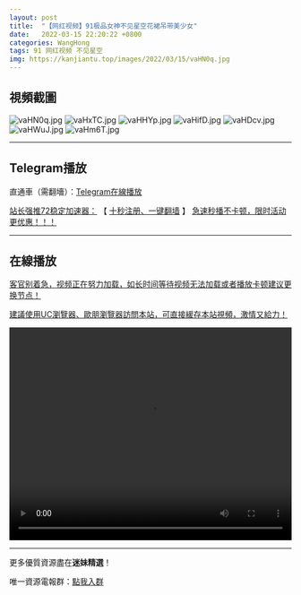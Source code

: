 ```yaml
---
layout: post
title:  "【网红视频】91极品女神不见星空花裙吊带美少女"
date:   2022-03-15 22:20:22 +0800
categories: WangHong
tags: 91 网红视频 不见星空
img: https://kanjiantu.top/images/2022/03/15/vaHN0q.jpg
---
```



## 視頻截圖

![vaHN0q.jpg](https://kanjiantu.top/images/2022/03/15/vaHN0q.jpg)
![vaHxTC.jpg](https://kanjiantu.top/images/2022/03/15/vaHxTC.jpg)
![vaHHYp.jpg](https://kanjiantu.top/images/2022/03/15/vaHHYp.jpg)
![vaHifD.jpg](https://kanjiantu.top/images/2022/03/15/vaHifD.jpg)
![vaHDcv.jpg](https://kanjiantu.top/images/2022/03/15/vaHDcv.jpg)
![vaHWuJ.jpg](https://kanjiantu.top/images/2022/03/15/vaHWuJ.jpg)
![vaHm6T.jpg](https://kanjiantu.top/images/2022/03/15/vaHm6T.jpg)

* * *
## Telegram播放

直通車（需翻墻）：[Telegram在線播放](https://t.me/mimeijingxuan/55)

<u>站长强推72稳定加速器：</u> 【 [十秒注册、一键翻墙](https://72vpn.xyz/#/register?code=mimei) 】
<u>  急速秒播不卡顿，限时活动更优惠！！！</u>
* * *
## 在線播放
<u>客官别着急，视频正在努力加载，如长时间等待视频无法加载或者播放卡顿建议更换节点！</u>

<u>建議使用UC瀏覽器、歐朋瀏覽器訪問本站，可直接緩存本站視頻，激情又給力！</u>
<center><video src="https://cdn.publer.io/uploads/videos/6245e94fdb2797343b249180/04f26507feb74f959d4acd7d9b602292.mp4" width="100%" height="380px"  controls="controls"></video></center>

* * *
更多優質資源盡在**迷妹精選**！

唯一資源電報群：[點我入群](https://t.me/mimeijingxuan)



